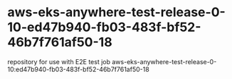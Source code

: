 # aws-eks-anywhere-test-release-0-10-ed47b940-fb03-483f-bf52-46b7f761af50-18
repository for use with E2E test job aws-eks-anywhere-test-release-0-10:ed47b940-fb03-483f-bf52-46b7f761af50-18
